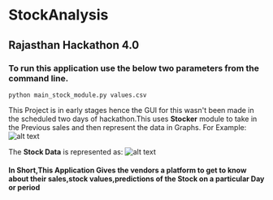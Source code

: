# StockAnalysis

## Rajasthan Hackathon 4.0
### To run this application use the below two parameters from the command line. 
```
python main_stock_module.py values.csv
```
This Project is in early stages hence the GUI for this wasn't been made in the scheduled two days of hackathon.This uses **Stocker** module to take in the Previous sales and then represent the data in Graphs.
For Example:
![alt text](https://cdn-images-1.medium.com/max/800/1*eDR_Jh0yvep3ds6wv4KQ5A.png)


The **Stock Data** is represented as:
![alt text](https://cdn-images-1.medium.com/max/1000/1*bZRtfGkcm5BA_VgGKkGiWw.png)

#### In Short,This Application Gives the vendors a platform to get to know about their sales,stock values,predictions of the Stock on a particular Day or period
